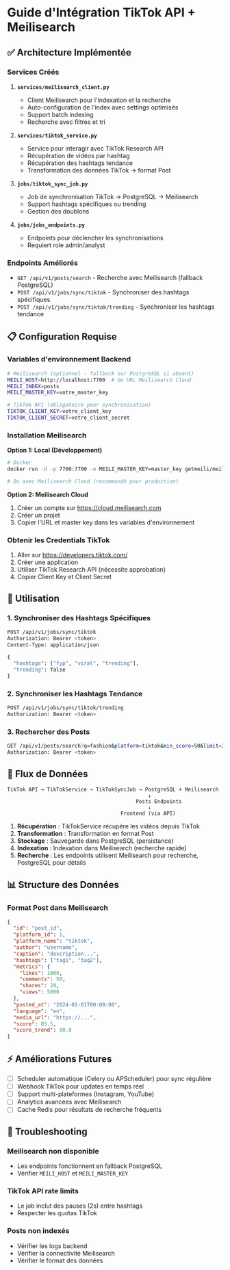 # Guide d'Intégration TikTok API + Meilisearch

## ✅ Architecture Implémentée

### Services Créés

1. **`services/meilisearch_client.py`**
   - Client Meilisearch pour l'indexation et la recherche
   - Auto-configuration de l'index avec settings optimisés
   - Support batch indexing
   - Recherche avec filtres et tri

2. **`services/tiktok_service.py`**
   - Service pour interagir avec TikTok Research API
   - Récupération de vidéos par hashtag
   - Récupération des hashtags tendance
   - Transformation des données TikTok → format Post

3. **`jobs/tiktok_sync_job.py`**
   - Job de synchronisation TikTok → PostgreSQL → Meilisearch
   - Support hashtags spécifiques ou trending
   - Gestion des doublons

4. **`jobs/jobs_endpoints.py`**
   - Endpoints pour déclencher les synchronisations
   - Requiert role admin/analyst

### Endpoints Améliorés

- `GET /api/v1/posts/search` - Recherche avec Meilisearch (fallback PostgreSQL)
- `POST /api/v1/jobs/sync/tiktok` - Synchroniser des hashtags spécifiques
- `POST /api/v1/jobs/sync/tiktok/trending` - Synchroniser les hashtags tendance

## 📋 Configuration Requise

### Variables d'environnement Backend

```bash
# Meilisearch (optionnel - fallback sur PostgreSQL si absent)
MEILI_HOST=http://localhost:7700  # Ou URL Meilisearch Cloud
MEILI_INDEX=posts
MEILI_MASTER_KEY=votre_master_key

# TikTok API (obligatoire pour synchronisation)
TIKTOK_CLIENT_KEY=votre_client_key
TIKTOK_CLIENT_SECRET=votre_client_secret
```

### Installation Meilisearch

**Option 1: Local (Développement)**
```bash
# Docker
docker run -d -p 7700:7700 -e MEILI_MASTER_KEY=master_key getmeili/meilisearch:latest

# Ou avec Meilisearch Cloud (recommandé pour production)
```

**Option 2: Meilisearch Cloud**
1. Créer un compte sur https://cloud.meilisearch.com
2. Créer un projet
3. Copier l'URL et master key dans les variables d'environnement

### Obtenir les Credentials TikTok

1. Aller sur https://developers.tiktok.com/
2. Créer une application
3. Utiliser TikTok Research API (nécessite approbation)
4. Copier Client Key et Client Secret

## 🚀 Utilisation

### 1. Synchroniser des Hashtags Spécifiques

```bash
POST /api/v1/jobs/sync/tiktok
Authorization: Bearer <token>
Content-Type: application/json

{
  "hashtags": ["fyp", "viral", "trending"],
  "trending": false
}
```

### 2. Synchroniser les Hashtags Tendance

```bash
POST /api/v1/jobs/sync/tiktok/trending
Authorization: Bearer <token>
```

### 3. Rechercher des Posts

```bash
GET /api/v1/posts/search?q=fashion&platform=tiktok&min_score=50&limit=20
Authorization: Bearer <token>
```

## 🔄 Flux de Données

```
TikTok API → TikTokService → TikTokSyncJob → PostgreSQL + Meilisearch
                                              ↓
                                          Posts Endpoints
                                              ↓
                                     Frontend (via API)
```

1. **Récupération** : TikTokService récupère les vidéos depuis TikTok
2. **Transformation** : Transformation en format Post
3. **Stockage** : Sauvegarde dans PostgreSQL (persistance)
4. **Indexation** : Indexation dans Meilisearch (recherche rapide)
5. **Recherche** : Les endpoints utilisent Meilisearch pour recherche, PostgreSQL pour détails

## 📊 Structure des Données

### Format Post dans Meilisearch

```json
{
  "id": "post_id",
  "platform_id": 1,
  "platform_name": "tiktok",
  "author": "username",
  "caption": "description...",
  "hashtags": ["tag1", "tag2"],
  "metrics": {
    "likes": 1000,
    "comments": 50,
    "shares": 20,
    "views": 5000
  },
  "posted_at": "2024-01-01T00:00:00",
  "language": "en",
  "media_url": "https://...",
  "score": 85.5,
  "score_trend": 90.0
}
```

## ⚡ Améliorations Futures

- [ ] Scheduler automatique (Celery ou APScheduler) pour sync régulière
- [ ] Webhook TikTok pour updates en temps réel
- [ ] Support multi-plateformes (Instagram, YouTube)
- [ ] Analytics avancées avec Meilisearch
- [ ] Cache Redis pour résultats de recherche fréquents

## 🐛 Troubleshooting

### Meilisearch non disponible
- Les endpoints fonctionnent en fallback PostgreSQL
- Vérifier `MEILI_HOST` et `MEILI_MASTER_KEY`

### TikTok API rate limits
- Le job inclut des pauses (2s) entre hashtags
- Respecter les quotas TikTok

### Posts non indexés
- Vérifier les logs backend
- Vérifier la connectivité Meilisearch
- Vérifier le format des données

